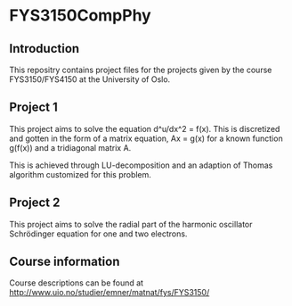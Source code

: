 # FYS3150CompPhy

## Introduction
This repositry contains project files for the projects given by the course FYS3150/FYS4150 at the University of Oslo.


## Project 1
This project aims to solve the equation d^u/dx^2 = f(x). This is discretized and gotten in the form of a matrix equation,
Ax = g(x)
for a known function g(f(x)) and a tridiagonal matrix A.

This is achieved through LU-decomposition and an adaption of Thomas algorithm customized for this problem.

## Project 2 
This project aims to solve the radial part of the harmonic oscillator Schrödinger equation for one and two electrons.

## Course information
Course descriptions can be found at http://www.uio.no/studier/emner/matnat/fys/FYS3150/

